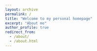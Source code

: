 ```yaml
---
layout: archive
permalink: /
title: "Welcome to my personal homepage"
excerpt: "About me"
author_profile: true
redirect_from: 
  - /about/
  - /about.html
---
```

